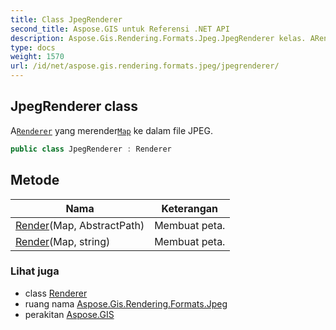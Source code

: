 ```yaml
---
title: Class JpegRenderer
second_title: Aspose.GIS untuk Referensi .NET API
description: Aspose.Gis.Rendering.Formats.Jpeg.JpegRenderer kelas. ARenderer yang merenderMap ke dalam file JPEG.
type: docs
weight: 1570
url: /id/net/aspose.gis.rendering.formats.jpeg/jpegrenderer/
---
```

## JpegRenderer class

A[`Renderer`](../../aspose.gis.rendering/renderer/) yang merender[`Map`](../../aspose.gis.rendering/map/) ke dalam file JPEG.

```csharp
public class JpegRenderer : Renderer
```

## Metode

| Nama | Keterangan |
| --- | --- |
| [Render](../../aspose.gis.rendering/renderer/render/)(Map, AbstractPath) | Membuat peta. |
| [Render](../../aspose.gis.rendering/renderer/render/)(Map, string) | Membuat peta. |

### Lihat juga

* class [Renderer](../../aspose.gis.rendering/renderer/)
* ruang nama [Aspose.Gis.Rendering.Formats.Jpeg](../../aspose.gis.rendering.formats.jpeg/)
* perakitan [Aspose.GIS](../../)



